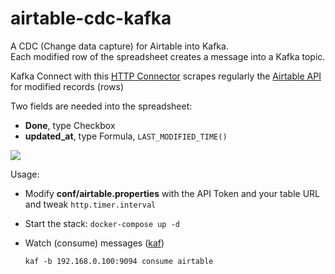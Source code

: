 # airtable-cdc-kafka

A CDC (Change data capture) for Airtable into Kafka.   
Each modified row of the spreadsheet creates a message into a Kafka topic.

Kafka Connect with this [HTTP Connector](https://github.com/castorm/kafka-connect-http) scrapes regularly the [Airtable API](https://airtable.com/api) for modified records (rows)

Two fields are needed into the spreadsheet:

* **Done**, type Checkbox
* **updated_at**, type Formula, `LAST_MODIFIED_TIME()`

![](https://docuver.se/airtable-cdc-kafka.jpg)

Usage:

* Modify **conf/airtable.properties** with the API Token and your table URL and tweak `http.timer.interval`
* Start the stack: ```docker-compose up -d```

* Watch (consume) messages ([kaf](https://github.com/birdayz/kaf))

    ```kaf -b 192.168.0.100:9094 consume airtable```